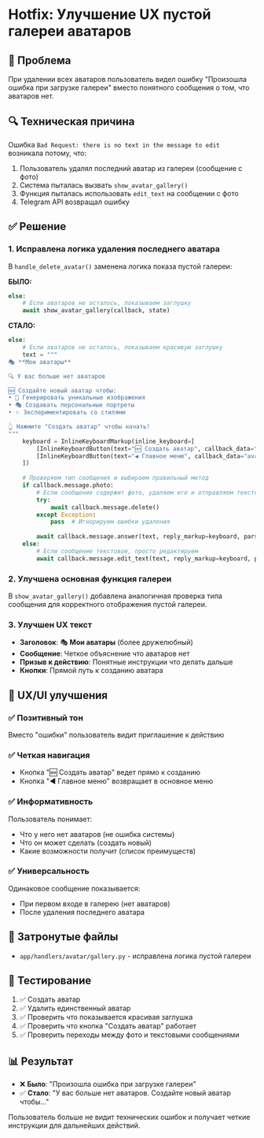 # Hotfix: Улучшение UX пустой галереи аватаров

## 🎯 Проблема
При удалении всех аватаров пользователь видел ошибку "Произошла ошибка при загрузке галереи" вместо понятного сообщения о том, что аватаров нет.

## 🔍 Техническая причина
Ошибка `Bad Request: there is no text in the message to edit` возникала потому, что:
1. Пользователь удалял последний аватар из галереи (сообщение с фото)
2. Система пыталась вызвать `show_avatar_gallery()` 
3. Функция пыталась использовать `edit_text` на сообщении с фото
4. Telegram API возвращал ошибку

## ✅ Решение

### 1. Исправлена логика удаления последнего аватара
В `handle_delete_avatar()` заменена логика показа пустой галереи:

**БЫЛО:**
```python
else:
    # Если аватаров не осталось, показываем заглушку
    await show_avatar_gallery(callback, state)
```

**СТАЛО:**
```python
else:
    # Если аватаров не осталось, показываем красивую заглушку
    text = """
🎭 **Мои аватары**

🔍 У вас больше нет аватаров

🆕 Создайте новый аватар чтобы:
• 🎨 Генерировать уникальные изображения
• 🎭 Создавать персональные портреты
• ✨ Экспериментировать со стилями

👆 Нажмите "Создать аватар" чтобы начать!
"""
    keyboard = InlineKeyboardMarkup(inline_keyboard=[
        [InlineKeyboardButton(text="🆕 Создать аватар", callback_data="avatar_create")],
        [InlineKeyboardButton(text="◀️ Главное меню", callback_data="avatar_menu")]
    ])
    
    # Проверяем тип сообщения и выбираем правильный метод
    if callback.message.photo:
        # Если сообщение содержит фото, удаляем его и отправляем текстовое
        try:
            await callback.message.delete()
        except Exception:
            pass  # Игнорируем ошибки удаления
        
        await callback.message.answer(text, reply_markup=keyboard, parse_mode="Markdown")
    else:
        # Если сообщение текстовое, просто редактируем
        await callback.message.edit_text(text, reply_markup=keyboard, parse_mode="Markdown")
```

### 2. Улучшена основная функция галереи
В `show_avatar_gallery()` добавлена аналогичная проверка типа сообщения для корректного отображения пустой галереи.

### 3. Улучшен UX текст
- **Заголовок**: 🎭 **Мои аватары** (более дружелюбный)
- **Сообщение**: Четкое объяснение что аватаров нет
- **Призыв к действию**: Понятные инструкции что делать дальше
- **Кнопки**: Прямой путь к созданию аватара

## 🎨 UX/UI улучшения

### ✅ Позитивный тон
Вместо "ошибки" пользователь видит приглашение к действию

### ✅ Четкая навигация
- Кнопка "🆕 Создать аватар" ведет прямо к созданию
- Кнопка "◀️ Главное меню" возвращает в основное меню

### ✅ Информативность
Пользователь понимает:
- Что у него нет аватаров (не ошибка системы)
- Что он может сделать (создать новый)
- Какие возможности получит (список преимуществ)

### ✅ Универсальность
Одинаковое сообщение показывается:
- При первом входе в галерею (нет аватаров)
- После удаления последнего аватара

## 🔧 Затронутые файлы
- `app/handlers/avatar/gallery.py` - исправлена логика пустой галереи

## 🧪 Тестирование
1. ✅ Создать аватар
2. ✅ Удалить единственный аватар
3. ✅ Проверить что показывается красивая заглушка
4. ✅ Проверить что кнопка "Создать аватар" работает
5. ✅ Проверить переходы между фото и текстовыми сообщениями

## 📊 Результат
- ❌ **Было**: "Произошла ошибка при загрузке галереи"
- ✅ **Стало**: "У вас больше нет аватаров. Создайте новый аватар чтобы..."

Пользователь больше не видит технических ошибок и получает четкие инструкции для дальнейших действий. 